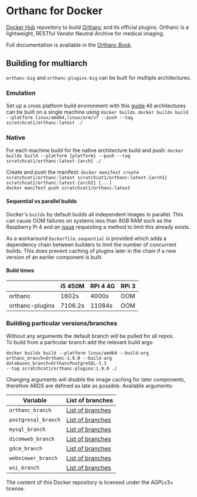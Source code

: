 # Orthanc for Docker

[Docker Hub](https://www.docker.com/) repository to build
[Orthanc](http://www.orthanc-server.com/) and its official
plugins. Orthanc is a lightweight, RESTful Vendor Neutral Archive for
medical imaging.

Full documentation is available in the
[Orthanc Book](http://book.orthanc-server.com/users/docker.html).

## Building for multiarch
`orthanc-big` and `orthanc-plugins-big` can be built for multiple architectures.

### Emulation
Set up a cross platform build environment with this [guide](https://web.archive.org/web/20201230140648/https://jite.eu/2019/10/3/multi-arch-docker/)
All architectures can be built on a single machine using `docker buildx`.
`docker buildx build --platform linux/amd64,linux/arm/v7 --push --tag scratchcat1/orthanc:latest ./`

### Native
For each machine build for the native architecture build and push:
`docker buildx build --platform {platform} --push --tag scratchcat1/orthanc:latest-{arch} ./`

Create and push the manifest:
`docker manifest create scratchcat1/orthanc:latest scratchcat1/orthanc:latest-{arch1} scratchcat1/orthanc:latest-{arch2} [...]`  
`docker manifest push scratchcat1/orthanc:latest`

#### Sequential vs parallel builds
Docker's `buildx` by default builds all independent images in parallel. This can cause OOM failures on systems less than 8GB RAM such as the Raspberry Pi 4 and an [issue](https://github.com/docker/buildx/issues/359) requesting a method to limit this already exists.

As a workaround `Dockerfile.sequential` is provided which adds a dependency chain between builders to limit the number of concurrent builds. This does prevent caching of plugins later in the chain if a new version of an earlier component is built.

#### Build times
|                 | i5 450M | RPi 4 4G | RPi 3 |
|-----------------|---------|----------|-------|
| orthanc         | 1602s   | 4000s    | OOM   |
| orthanc-plugins | 7106.2s | 11084s   | OOM   |

### Building particular versions/branches
Without any arguments the default branch will be pulled for all repos.  
To build from a particular branch add the relevant build args:
```
docker buildx build --platform linux/amd64 --build-arg orthanc_branch=Orthanc-1.9.0 --build-arg databases_branch=OrthancPostgreSQL-3.3
--tag scratchcat1/orthanc-plugins:1.9.0 ./
```
Changing arguments will disable the image caching for later components, therefore ARGS are defined as late as possible.
Available arguments:

|Variable|List of branches|
|------------------|---|
|`orthanc_branch`| [List of branches](https://hg.orthanc-server.com/orthanc/branches)|
|`postgresql_branch`| [List of branches](https://hg.orthanc-server.com/orthanc-databases/branches)|
|`mysql_branch`| [List of branches](https://hg.orthanc-server.com/orthanc-databases/branches)|
|`dicomweb_branch`| [List of branches](https://hg.orthanc-server.com/orthanc-dicomweb/branches)|
|`gdcm_branch`| [List of branches](https://hg.orthanc-server.com/orthanc-gdcm/branches)|
|`webviewer_branch`| [List of branches](https://hg.orthanc-server.com/orthanc-webviewer/branches)|
|`wsi_branch`| [List of branches](https://hg.orthanc-server.com/orthanc-wsi/branches)|

The content of this Docker repository is licensed under the AGPLv3+
license.
